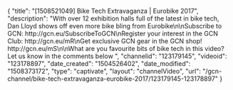 {
    "title": "[1508521049] Bike Tech Extravaganza  | Eurobike 2017",
    "description": "With over 12 exhibition halls full of the latest in bike tech, Dan Lloyd shows off even more bike bling from Eurobike\n\nSubscribe to GCN: http:\/\/gcn.eu\/SubscribeToGCN\nRegister your interest in the GCN Club: http:\/\/gcn.eu\/mR\nGet exclusive GCN gear in the GCN shop! http:\/\/gcn.eu\/mS\n\nWhat are you favourite bits of bike tech in this video? Let us know in the comments below ",
    "channelid": "123179145",
    "videoid": "123178897",
    "date_created": "1504526402",
    "date_modified": "1508373172",
    "type": "captivate",
    "layout": "channelVideo",
    "url": "\/gcn-channel\/bike-tech-extravaganza-eurobike-2017\/123179145-123178897"
}